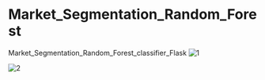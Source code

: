 # Market_Segmentation_Random_Forest
Market_Segmentation_Random_Forest_classifier_Flask
![1](https://github.com/adnanmajeed82/Market_Segmentation_Random_Forest/assets/49750395/95db1898-67e9-4315-b1af-e74a903c7309)

![2](https://github.com/adnanmajeed82/Market_Segmentation_Random_Forest/assets/49750395/c4d59986-e4b5-41bd-963c-12b09ea2f001)

